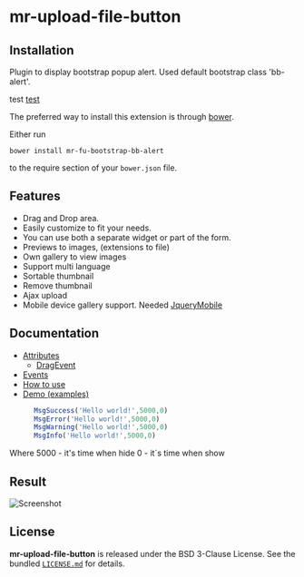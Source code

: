 # mr-upload-file-button

Installation
------------
Plugin to display bootstrap popup alert. Used default bootstrap class 'bb-alert'.

test [test](docs/attributes/ajax-options.md#response-data)

The preferred way to install this extension is through [bower](https://bower.io/).

Either run

```
bower install mr-fu-bootstrap-bb-alert
```

to the require section of your `bower.json` file.

## Features
- Drag and Drop area.
- Easily customize to fit your needs.
- You can use both a separate widget or part of the form.
- Previews to images, (extensions to file)
- Own gallery to view images
- Support multi language
- Sortable thumbnail
- Remove thumbnail
- Ajax upload
- Mobile device gallery support. Needed [JqueryMobile](https://jquerymobile.com/)

## Documentation
- [Attributes]()
  - [DragEvent]()
- [Events]()
- [How to use]()
- [Demo (examples)]()
```js
      MsgSuccess('Hello world!',5000,0)
      MsgError('Hello world!',5000,0)
      MsgWarning('Hello world!',5000,0)
      MsgInfo('Hello world!',5000,0)
```
Where 5000 - it's time when hide
      0 - it`s time when show
## Result

![Screenshot](https://archive.org/download/mr_bootstrap_bb_alert_mackrais/mr_bootstrap_bb_alert_mackrais.png)


## License

**mr-upload-file-button** is released under the BSD 3-Clause License. See the bundled [`LICENSE.md`](LICENSE.md) for details.
